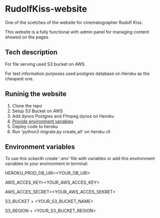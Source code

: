 # RudolfKiss-website
One of the scetches of the website for cinematographer Rudolf Kiss.

This website is a fully functional with admin panel for managing content showed on the pages.



## Tech description
For file serving used S3 bucket on AWS.

For text information purposes used postgres database on Heroku as the cheapest one.

## Runinig the website
1. Clone the repo
2. Setup S3 Bucket on AWS
3. Add dynos Postgres and Ffmpeg dynos on Heroku
4. [Provide environment variables](#environment-variables)
5. Deploy code to heroku
6. Run 'python3 migrate.py create_all' on heroku cli

## Environment variables
To use this sckecth create '.env' file with variables or add this environment variables to your environment in terminal:

HEROKU_PROD_DB_URI=<YOUR_DB_URI>

AWS_ACCES_KEY=<YOUR_AWS_ACCES_KEY>

AWS_ACCES_SECRET=<YOUR_AWS_ACCES_SEKRET>

S3_BUCKET = <YOUR_S3_BUCKET_NAME>

S3_REGION = <YOUR_S3_BUCKET_REGION>
